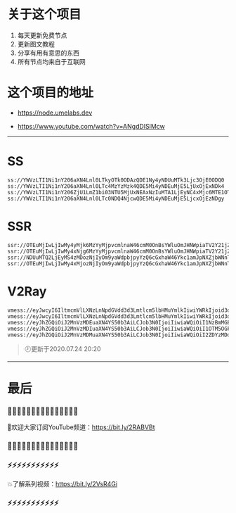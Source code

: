 # 关于这个项目
1. 每天更新免费节点
2. 更新图文教程
3. 分享有用有意思的东西
4. 所有节点均来自于互联网

# 这个项目的地址

* https://node.umelabs.dev

* https://www.youtube.com/watch?v=ANgdDISlMcw

---

# SS

```http
ss://YWVzLTI1Ni1nY206aXN4Lnl0LTkyOTk0ODAzQDE1Ny4yNDUuMTk3Ljc3OjE0ODQ0
ss://YWVzLTI1Ni1nY206aXN4Lnl0LTc4MzYzMzk4QDE5Mi4yNDEuMjE5LjUxOjExNDk4
ss://YWVzLTI1Ni1nY206ZjU1LmZ1bi03NTU5MjUxNEAxNzIuMTA1LjEyNC4xMjc6MTE1OTA=
ss://YWVzLTI1Ni1nY206aXN4Lnl0LTc0NDQ4NjcwQDE5Mi4yNDEuMjE5LjcxOjEzNDgy
```

# SSR

```http
ssr://OTEuMjIwLjIwMy4yMjk6MzYyMjpvcmlnaW46cmM0OnBsYWluOmJHNWpiaTV2Y21jZ09HcGwvP29iZnNwYXJhbT0mcmVtYXJrcz01clNiNXAySjU1LTJRUSZncm91cD1URzVqYmk1dmNtYw
ssr://OTEuMjIwLjIwMy4xNjg6MzYyMjpvcmlnaW46cmM0OnBsYWluOmJHNWpiaTV2Y21jZ09HcGwvP29iZnNwYXJhbT0mcmVtYXJrcz01clNiNXAySjU1LTJRZyZncm91cD1URzVqYmk1dmNtYw
ssr://NDUuMTQ2LjEyMS4zMDozNjIyOm9yaWdpbjpyYzQ6cGxhaW46Ykc1amJpNXZjbWNnT0dwbC8_b2Jmc3BhcmFtPSZyZW1hcmtzPTVyU2I1cDJKNTUtMlF3Jmdyb3VwPVRHNWpiaTV2Y21j
ssr://OTEuMjIwLjIwMy4xMjozNjIyOm9yaWdpbjpyYzQ6cGxhaW46Ykc1amJpNXZjbWNnT0dwbC8_b2Jmc3BhcmFtPSZyZW1hcmtzPTVyU2I1cDJKNTUtMlJBJmdyb3VwPVRHNWpiaTV2Y21j
```

# V2Ray

```http
vmess://eyJwcyI6IltmcmVlLXNzLnNpdGVdd3d3Lmtlcm5lbHMuYmlkIiwiYWRkIjoid3d3Lmtlcm5lbHMuYmlkIiwicG9ydCI6IjQ0MyIsImlkIjoiMDAyMmMzOTctMTlhMi00OTcxLTNlMmUtZGU0YWJiMDk4M2MxIiwiYWlkIjoiMCIsIm5ldCI6IndzIiwidHlwZSI6Im5vbmUiLCJob3N0IjoiL3dzIiwidGxzIjoidGxzIn0=
vmess://eyJwcyI6IltmcmVlLXNzLnNpdGVdd3d3Lmtlcm5lbHMuYmlkIiwiYWRkIjoid3d3Lmtlcm5lbHMuYmlkIiwicG9ydCI6IjgwIiwiaWQiOiJmNTNmNTY5MS1mNDdjLTNmN2YtN2ExYy02MTU1NGM1ZjJhMTQiLCJhaWQiOiIwIiwibmV0Ijoid3MiLCJ0eXBlIjoibm9uZSIsImhvc3QiOiIvd3MiLCJ0bHMiOiJub25lIn0=
vmess://eyJhZGQiOiJ2MnVzMDEuaXN4YS50b3AiLCJob3N0IjoiIiwiaWQiOiI1NzBmMGExNy04ZWE4LTRiYzctYmRkMi05MjRiOGQxYTRmOWUiLCJuZXQiOiJ3cyIsInBhdGgiOiJcL3JheSIsInBvcnQiOiI0NDMiLCJwcyI6ImlzeC55dC0wMSIsInRscyI6InRscyIsInYiOjIsImFpZCI6MCwidHlwZSI6Im5vbmUifQo=
vmess://eyJhZGQiOiJ2MnVzMDIuaXN4YS50b3AiLCJob3N0IjoiIiwiaWQiOiI1OTM5OGFkNS03YjA4LTRhODMtYTk2OC05ZjFiYmJkMDRjYmMiLCJuZXQiOiJ3cyIsInBhdGgiOiJcL3JheSIsInBvcnQiOiI0NDMiLCJwcyI6ImlzeC55dC0wMiIsInRscyI6InRscyIsInYiOjIsImFpZCI6MCwidHlwZSI6Im5vbmUifQo=
vmess://eyJhZGQiOiJ2MnVzMDMuaXN4YS50b3AiLCJob3N0IjoiIiwiaWQiOiI2ZDYzMDdkZS1kMDIwLTQyZTQtYmQ3Mi05OTQ4Y2MwNjFjZjYiLCJuZXQiOiJ3cyIsInBhdGgiOiJcL3JheSIsInBvcnQiOiI0NDMiLCJwcyI6ImlzeC55dC0wMyIsInRscyI6InRscyIsInYiOjIsImFpZCI6MCwidHlwZSI6Im5vbmUifQo=
```



> 🕗更新于2020.07.24 20:20

---

# 最后
### 🌸🌸🌸🌸🌸🌸🌸🌸🌸🌸🌸🌸🌸🌸🌸

👏欢迎大家订阅YouTube频道：https://bit.ly/2RABVBt

### 🌸🌸🌸🌸🌸🌸🌸🌸🌸🌸🌸🌸🌸🌸🌸



### ⚡️⚡️⚡️⚡️⚡️⚡️⚡️⚡️⚡️⚡️⚡️

💥了解系列视频：https://bit.ly/2VsR4Gi

### ⚡️⚡️⚡️⚡️⚡️⚡️⚡️⚡️⚡️⚡️⚡️